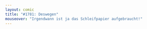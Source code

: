 ```yaml
---
layout: comic
title: "#1781: Deswegen"
mouseover: "Irgendwann ist ja das Schleifpapier aufgebraucht!"
---
```

